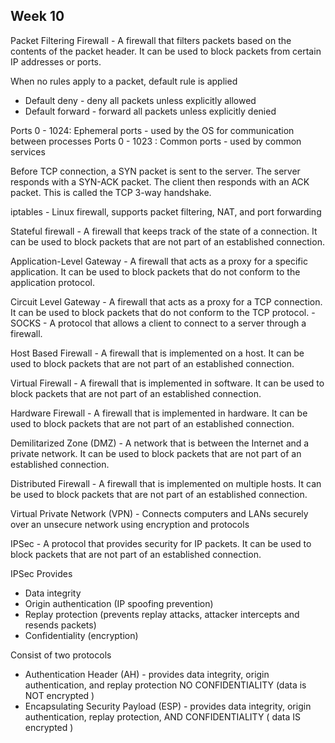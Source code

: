 ## Week 10

Packet Filtering Firewall - A firewall that filters packets based on the contents of the packet header. It can be used to block packets from certain IP addresses or ports.

When no rules apply to a packet, default rule is applied
- Default deny - deny all packets unless explicitly allowed
- Default forward - forward all packets unless explicitly denied

Ports 0 - 1024: Ephemeral ports - used by the OS for communication between processes
Ports 0 - 1023 : Common ports - used by common services

Before TCP connection, a SYN packet is sent to the server. The server responds with a SYN-ACK packet. The client then responds with an ACK packet. This is called the TCP 3-way handshake.

iptables - Linux firewall, supports packet filtering, NAT, and port forwarding

Stateful firewall - A firewall that keeps track of the state of a connection. It can be used to block packets that are not part of an established connection.

Application-Level Gateway - A firewall that acts as a proxy for a specific application. It can be used to block packets that do not conform to the application protocol.

Circuit Level Gateway - A firewall that acts as a proxy for a TCP connection. It can be used to block packets that do not conform to the TCP protocol.
    - SOCKS - A protocol that allows a client to connect to a server through a firewall.

Host Based Firewall - A firewall that is implemented on a host. It can be used to block packets that are not part of an established connection.

Virtual Firewall - A firewall that is implemented in software. It can be used to block packets that are not part of an established connection.

Hardware Firewall - A firewall that is implemented in hardware. It can be used to block packets that are not part of an established connection.

Demilitarized Zone (DMZ) - A network that is between the Internet and a private network. It can be used to block packets that are not part of an established connection.

Distributed Firewall - A firewall that is implemented on multiple hosts. It can be used to block packets that are not part of an established connection.

Virtual Private Network (VPN) - Connects computers and LANs securely over an unsecure network using encryption and protocols

IPSec - A protocol that provides security for IP packets. It can be used to block packets that are not part of an established connection.

IPSec Provides 
- Data integrity
- Origin authentication (IP spoofing prevention)
- Replay protection (prevents replay attacks, attacker intercepts and resends packets)
- Confidentiality (encryption)

Consist of two protocols
- Authentication Header (AH) - provides data integrity, origin authentication, and replay protection NO CONFIDENTIALITY (data is NOT encrypted )
- Encapsulating Security Payload (ESP) - provides data integrity, origin authentication, replay protection, AND CONFIDENTIALITY ( data IS encrypted )